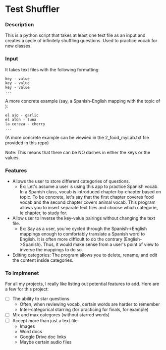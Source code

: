 # Test Shuffler
### Description
This is a python script that takes at least one text file as an input and creates a cycle of infinitely shuffling questions. Used to practice vocab for new classes.

### Input
It takes text files with the following formatting:
```
key - value
key - value
key - value
...
```

A more concrete example (say, a Spanish-English mapping with the topic of ):
```
el ajo - garlic
el atún - tuna
la cereza - cherry
...
```

(A more concrete example can be viewied in the 2_food_myLab.txt file provided in this repo)

Note: This means that there can be NO dashes in either the keys or the values.

### Features
- Allows the user to store different categories of questions. 
    - Ex: Let's assume a user is using this app to practice Spanish vocab. In a Spanish class, vocab is introduced chapter-by-chapter based on topic. To be concrete, let's say that the first chapter coveres food vocab and the second chapter covers animal vocab. This program allows you to insert separate text files and choose which categorie, ie chapter, to study for. 
- Allow user to inverse the key-value pairings without changing the text file. 
    - Ex: Say as a user, you've cycled through the Spanish->English mappings enough to comfortably translate a Spanish word to English. It is often more difficult to do the contrary (English->Spanish). Thus, it would make sense from a user's point of view to inverse the mappings to do so. 
- Editing categories: The program allows you to delete, rename, and edit the content inside categories.

### To Implmenet
For all my projects, I really like listing out potential features to add. Here are a few for this project:
- [ ] The ability to star questions
    - Often, when reviewing vocab, certain words are harder to remember 
    - Inter-categorical starring (for practicing for finals, for example)
- [ ] Mix and max categores (without starred words)
- [ ] Accept more than just a text file
    - Images
    - Word docs
    - Google Drive doc links
    - Maybe certain audio files